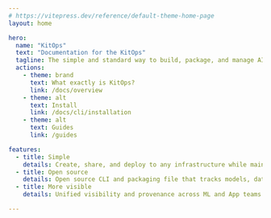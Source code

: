 ```yaml
---
# https://vitepress.dev/reference/default-theme-home-page
layout: home

hero:
  name: "KitOps"
  text: "Documentation for the KitOps"
  tagline: The simple and standard way to build, package, and manage AI / ML models for deploying anywhere.
  actions:
    - theme: brand
      text: What exactly is KitOps?
      link: /docs/overview
    - theme: alt
      text: Install
      link: /docs/cli/installation
    - theme: alt
      text: Guides
      link: /guides

features:
  - title: Simple
    details: Create, share, and deploy to any infrastructure while maintaining traceability and provenance for the datasets, models, and applications.
  - title: Open source
    details: Open source CLI and packaging file that tracks models, datasets, parameters, configuration, and test results from a Jupyter Notebook to Production.
  - title: More visible
    details: Unified visibility and provenance across ML and App teams for datasets, models, and application dependencies.

---
```


